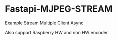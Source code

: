 # Fastapi-MJPEG-STREAM
Example Stream Multiple Client Async

Also support Raspberry HW and non HW encoder
